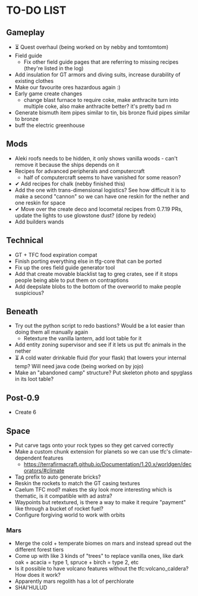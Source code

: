 ﻿# TO-DO LIST

## Gameplay
- ⏳ Quest overhaul (being worked on by nebby and tomtomtom)
- Field guide
	- Fix other field guide pages that are referring to missing recipes (they're listed in the log)
- Add insulation for GT armors and diving suits, increase durability of existing clothes
- Make our favourite ores hazardous again :)
- Early game create changes
	- change blast furnace to require coke, make anthracite turn into multiple coke, also make anthracite better? it's pretty bad rn
- Generate bismuth item pipes similar to tin, bis bronze fluid pipes similar to bronze
- buff the electric greenhouse

## Mods
- Aleki roofs needs to be hidden, it only shows vanilla woods - can't remove it because the ships depends on it
- Recipes for advanced peripherals and computercraft
	- half of computercraft seems to have vanished for some reason?
- ✔ Add recipes for chalk (nebby finished this)
- Add the one with trans-dimensional logistics? See how difficult it is to make a second "cannon" so we can have one reskin for the nether and one reskin for space
- ✔ Move over the create deco and locometal recipes from 0.7.19 PRs, update the lights to use glowstone dust? (done by redeix)
- Add builders wands

## Technical
- GT + TFC food expiration compat
- Finish porting everything else in tfg-core that can be ported
- Fix up the ores field guide generator tool
- Add that create movable blacklist tag to greg crates, see if it stops people being able to put them on contraptions
- Add deepslate blobs to the bottom of the overworld to make people suspicious?

## Beneath
- Try out the python script to redo bastions? Would be a lot easier than doing them all manually again
	- Retexture the vanilla lantern, add loot table for it
- Add entity zoning supervisor and see if it lets us put tfc animals in the nether
- ⏳ A cold water drinkable fluid (for your flask) that lowers your internal temp? Will need java code (being worked on by jojo)
- Make an "abandoned camp" structure? Put skeleton photo and spyglass in its loot table?

## Post-0.9
- Create 6

## Space
- Put carve tags onto your rock types so they get carved correctly
- Make a custom chunk extension for planets so we can use tfc's climate-dependent features
	- https://terrafirmacraft.github.io/Documentation/1.20.x/worldgen/decorators/#climate
- Tag prefix to auto generate bricks?
- Reskin the rockets to match the GT casing textures
- Caelum TFC mod? makes the sky look more interesting which is thematic, is it compatible with ad astra?
- Waypoints but retextured, is there a way to make it require "payment" like through a bucket of rocket fuel?
- Configure forgiving world to work with orbits

### Mars
- Merge the cold + temperate biomes on mars and instead spread out the different forest tiers
- Come up with like 3 kinds of "trees" to replace vanilla ones, like dark oak + acacia = type 1, spruce + birch = type 2, etc
- Is it possible to have volcano features without the tfc:volcano_caldera? How does it work?
- Apparently mars regolith has a lot of perchlorate
- SHAI'HULUD

